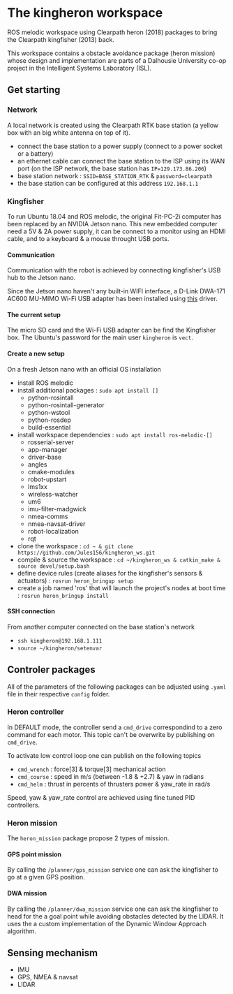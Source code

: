 # The kingheron workspace

ROS melodic workspace using Clearpath heron (2018) packages to bring the Clearpath kingfisher (2013) back.

This workspace contains a obstacle avoidance package (heron mission) whose design and implementation are parts of a Dalhousie University co-op project in the Intelligent Systems Laboratory (ISL).

## Get starting

### Network

A local network is created using the Clearpath RTK base station (a yellow box with an big white antenna on top of it).

- connect the base station to a power supply (connect to a power socket or a battery)
- an ethernet cable can connect the base station to the ISP using its WAN port (on the ISP network, the base station has ```IP=129.173.86.206```)
- base station network : ```SSID=BASE_STATION_RTK``` & ```password=clearpath```
- the base station can be configured at this address ```192.168.1.1```

### Kingfisher

To run Ubuntu 18.04 and ROS melodic, the original Fit-PC-2i computer has been replaced by an NVIDIA Jetson nano. This new embedded computer need a 5V & 2A power supply, it can be connect to a monitor using an HDMI cable, and to a keyboard & a mouse throught USB ports.

#### Communication

Communication with the robot is achieved by connecting kingfisher's USB hub to the Jetson nano.

Since the Jetson nano haven't any built-in WIFI interface, a D-Link DWA-171 AC600 MU-MIMO Wi-Fi USB adapter has been installed using [this](https://gist.github.com/TOTON95/b445509399a0d0314d2bc4079527f5a8) driver.

#### The current setup

The micro SD card and the Wi-Fi USB adapter can be find the Kingfisher box. The Ubuntu's password for the main user ```kingheron``` is ```vect```.

#### Create a new setup

On a fresh Jetson nano with an official OS installation
- install ROS melodic
- install additional packages : ```sudo apt install []```
  - python-rosintall
  - python-rosintall-generator
  - python-wstool
  - python-rosdep
  - build-essential
- install workspace dependencies : ```sudo apt install ros-melodic-[]```
  - rosserial-server
  - app-manager
  - driver-base
  - angles
  - cmake-modules
  - robot-upstart
  - lms1xx
  - wireless-watcher
  - um6
  - imu-filter-madgwick
  - nmea-comms
  - nmea-navsat-driver
  - robot-localization
  - rqt
- clone the workspace : ```cd ~ & git clone https://github.com/Jules156/kingheron_ws.git```
- compile & source the workspace : ```cd ~/kingheron_ws & catkin_make & source devel/setup.bash```
- define device rules (create aliases for the kingfisher's sensors & actuators) : ```rosrun heron_bringup setup```
- create a job named 'ros' that will launch the project's nodes at boot time : ```rosrun heron_bringup install```

#### SSH connection

From another computer connected on the base station's network
- ```ssh kingheron@192.168.1.111```
- ```source ~/kingheron/setenvar```

## Controler packages

All of the parameters of the following packages can be adjusted using ```.yaml``` file in their respective ```config``` folder.

### Heron controller

In DEFAULT mode, the controller send a ```cmd_drive``` correspondind to a zero command for each motor. This topic can't be overwrite by publishing on ```cmd_drive```.

To activate low control loop one can publish on the following topics
- ```cmd_wrench``` : force[3] & torque[3] mechanical action
- ```cmd_course``` : speed in m/s (between -1.8 & +2.7) & yaw in radians
- ```cmd_helm``` : thrust in percents of thrusters power & yaw_rate in rad/s

Speed, yaw & yaw_rate control are achieved using fine tuned PID controllers.

### Heron mission

The ```heron_mission``` package propose 2 types of mission.

#### GPS point mission

By calling the ```/planner/gps_mission``` service one can ask the kingfisher to go at a given GPS position.

#### DWA mission

By calling the ```/planner/dwa_mission``` service one can ask the kingfisher to head for the a goal point while avoiding obstacles detected by the LIDAR. It uses the a custom implementation of the Dynamic Window Approach algorithm.

## Sensing mechanism

- IMU
- GPS, NMEA & navsat
- LIDAR
